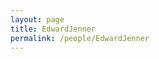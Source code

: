 ```yaml
---
layout: page
title: EdwardJenner
permalink: /people/EdwardJenner
---
```


### 

[jekyll-organization]: https://github.com/jekyll
